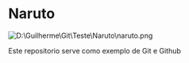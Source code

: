 # Naruto

![D:\Guilherme\Git\Teste\Naruto\naruto.png](Naruto)

Este repositorio serve como exemplo de Git e Github

